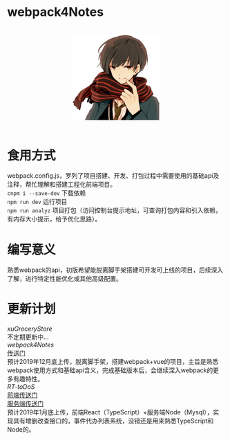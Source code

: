 webpack4Notes
==============
<p align="center">
  <br>
  <img width="200" src="./src/assets/pcxu.JPG" alt="pcxu logo">
  <br>
  <br>
</p>

# 食用方式
webpack.config.js，罗列了项目搭建、开发、打包过程中需要使用的基础api及注释，帮忙理解和搭建工程化前端项目。  
`cnpm i --save-dev` 下载依赖  
`npm run dev` 运行项目  
`npm run analyz` 项目打包（访问控制台提示地址，可查询打包内容和引入依赖，有内存大小提示，给予优化思路）。

# 编写意义
熟悉webpack的api，初版希望能脱离脚手架搭建可开发可上线的项目，后续深入了解，进行特定性能优化或其他高级配置。  

# 更新计划  
*xuGroceryStore*  
不定期更新中...  
*webpack4Notes*  
[传送门](https://github.com/pcxu/webpack4Notes)  
预计2019年12月底上传，脱离脚手架，搭建webpack+vue的项目，主旨是熟悉webpack使用方式和基础api含义，完成基础版本后，会继续深入webpack的更多有趣特性。  
*RT-toDoS*  
[前端传送门](https://github.com/pcxu/RTNES-toDos-backEnd)  
[服务端传送门](https://github.com/pcxu/RTNES-toDos-backEnd)  
预计2019年1月底上传，前端React（TypeScript）+服务端Node（Mysql），实现具有增删改查接口的，事件代办列表系统，没错还是用来熟悉TypeScript和Node的。